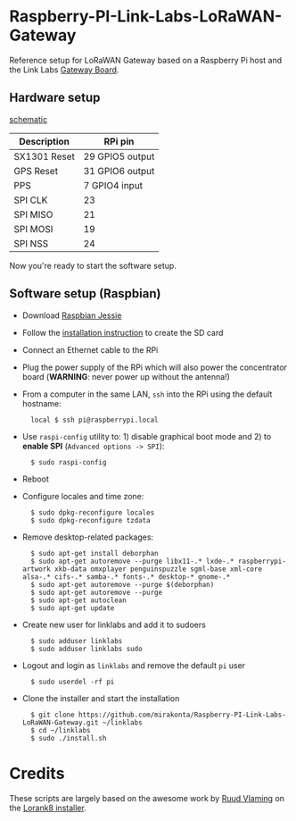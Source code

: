 # Raspberry-PI-Link-Labs-LoRaWAN-Gateway

Reference setup for LoRaWAN Gateway based on a Raspberry Pi host and the Link Labs [Gateway Board](http://store.link-labs.com/products/lorawan-raspberry-pi-board).

## Hardware setup

[schematic](http://forum.thethingsnetwork.org/uploads/default/original/1X/dbdd7deb2b854bb7104019d79683f2d1ae9f1c51.pdf)

| Description   | RPi pin
|---------------|-----------------
| SX1301 Reset  | 29 GPIO5 output
| GPS Reset     | 31 GPIO6 output
| PPS           |  7 GPIO4 input
| SPI CLK       | 23
| SPI MISO      | 21
| SPI MOSI      | 19
| SPI NSS       | 24

Now you're ready to start the software setup.

## Software setup (Raspbian)

- Download [Raspbian Jessie](https://www.raspberrypi.org/downloads/)
- Follow the [installation instruction](https://www.raspberrypi.org/documentation/installation/installing-images/README.md) to create the SD card
- Connect an Ethernet cable to the RPi
- Plug the power supply of the RPi which will also power the concentrator board (**WARNING**: never power up without the antenna!)
- From a computer in the same LAN, `ssh` into the RPi using the default hostname:

        local $ ssh pi@raspberrypi.local

- Use `raspi-config` utility to: 1) disable graphical boot mode and 2) to **enable SPI** (`Advanced options -> SPI`):

        $ sudo raspi-config

- Reboot
- Configure locales and time zone:

        $ sudo dpkg-reconfigure locales
        $ sudo dpkg-reconfigure tzdata

- Remove desktop-related packages:

        $ sudo apt-get install deborphan
        $ sudo apt-get autoremove --purge libx11-.* lxde-.* raspberrypi-artwork xkb-data omxplayer penguinspuzzle sgml-base xml-core alsa-.* cifs-.* samba-.* fonts-.* desktop-* gnome-.*
        $ sudo apt-get autoremove --purge $(deborphan)
        $ sudo apt-get autoremove --purge
        $ sudo apt-get autoclean
        $ sudo apt-get update

- Create new user for linklabs and add it to sudoers

        $ sudo adduser linklabs 
        $ sudo adduser linklabs sudo

- Logout and login as `linklabs` and remove the default `pi` user

        $ sudo userdel -rf pi

- Clone the installer and start the installation

        $ git clone https://github.com/mirakonta/Raspberry-PI-Link-Labs-LoRaWAN-Gateway.git ~/linklabs
        $ cd ~/linklabs
        $ sudo ./install.sh


# Credits

These scripts are largely based on the awesome work by [Ruud Vlaming](https://github.com/devlaam) on the [Lorank8 installer](https://github.com/Ideetron/Lorank).
